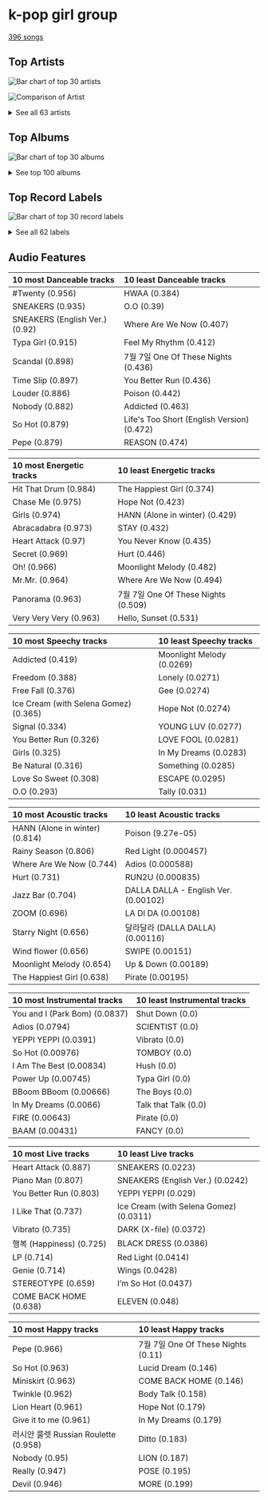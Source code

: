 # k-pop girl group

[396 songs](k_pop_girl_group_tracks.md)

## Top Artists

![Bar chart of top 30 artists](../images/genres/k_pop_girl_group/artists.png)

![Comparison of Artist](../images/genres/k_pop_girl_group/artists_comparison.png)


<details>
<summary>See all 63 artists</summary>

| Number of Tracks | Art | Artist | 🔗 |
|---:|:---|:---|:---|
| 62 | <img src="https://i.scdn.co/image/ab6761610000e5eb5bf330a57b9dcffd8f7b2c14" alt="" width="50" /> | [Red Velvet](../artists/red_velvet.md) | [🔗](https://open.spotify.com/artist/1z4g3DjTBBZKhvAroFlhOM) |
| 39 | <img src="https://i.scdn.co/image/ab6761610000e5eb200008f1cb940483514db2bd" alt="" width="50" /> | [TWICE](../artists/twice.md) | [🔗](https://open.spotify.com/artist/7n2Ycct7Beij7Dj7meI4X0) |
| 37 | <img src="https://i.scdn.co/image/ab6761610000e5eb8ec4207332def07fec21874d" alt="" width="50" /> | [ITZY](../artists/itzy.md) | [🔗](https://open.spotify.com/artist/2KC9Qb60EaY0kW4eH68vr3) |
| 33 | <img src="https://i.scdn.co/image/ab6761610000e5eb196f5af772aeb1bdd3a6be65" alt="" width="50" /> | [(G)I-DLE](../artists/_g_i_dle.md) | [🔗](https://open.spotify.com/artist/2AfmfGFbe0A0WsTYm0SDTx) |
| 28 | <img src="https://i.scdn.co/image/ab6761610000e5ebc9690bc711d04b3d4fd4b87c" alt="" width="50" /> | [BLACKPINK](../artists/blackpink.md) | [🔗](https://open.spotify.com/artist/41MozSoPIsD1dJM0CLPjZF) |
| 20 | <img src="https://i.scdn.co/image/ab6761610000e5ebe12972169702affd7a4c48ec" alt="" width="50" /> | [MAMAMOO](../artists/mamamoo.md) | [🔗](https://open.spotify.com/artist/0XATRDCYuuGhk0oE7C0o5G) |
| 15 | <img src="https://i.scdn.co/image/ab6761610000e5eb3d473b3dcc380e2aec2ab329" alt="" width="50" /> | [Dreamcatcher](../artists/dreamcatcher.md) | [🔗](https://open.spotify.com/artist/5V1qsQHdXNm4ZEZHWvFnqQ) |
| 14 | <img src="https://i.scdn.co/image/ab6761610000e5eb848461f60f0f337dadbf396f" alt="" width="50" /> | [aespa](../artists/aespa.md) | [🔗](https://open.spotify.com/artist/6YVMFz59CuY7ngCxTxjpxE) |
| 14 | <img src="https://i.scdn.co/image/ab6761610000e5eb385df356841aaec34a0914aa" alt="" width="50" /> | [Girls' Generation](../artists/girls__generation.md) | [🔗](https://open.spotify.com/artist/0Sadg1vgvaPqGTOjxu0N6c) |
| 14 | <img src="https://i.scdn.co/image/ab6761610000e5eb6f44c5165785a877bd4ae376" alt="" width="50" /> | [STAYC](../artists/stayc.md) | [🔗](https://open.spotify.com/artist/01XYiBYaoMJcNhPokrg0l0) |
| 8 | <img src="https://i.scdn.co/image/ab6761610000e5eb123f438003920eced08e348d" alt="" width="50" /> | CLC | [🔗](https://open.spotify.com/artist/6QyO41KctzGc70mVaVnXQO) |
| 7 | <img src="https://i.scdn.co/image/ab6761610000e5eb63cc88daba8709af04c3d6ed" alt="" width="50" /> | EVERGLOW | [🔗](https://open.spotify.com/artist/3ZZzT0naD25RhY2uZvIKkJ) |
| 6 | <img src="https://i.scdn.co/image/ab6761610000e5ebf8786ccb6031a3266bb15606" alt="" width="50" /> | WJSN | [🔗](https://open.spotify.com/artist/6hhqsQZhtp9hfaZhSd0VSD) |
| 6 | <img src="https://i.scdn.co/image/ab6761610000e5eb6199c3c2f414880e2b9077a9" alt="" width="50" /> | NewJeans | [🔗](https://open.spotify.com/artist/6HvZYsbFfjnjFrWF950C9d) |
| 6 | <img src="https://i.scdn.co/image/ab6761610000e5eb80584436e5726afb70cee7f8" alt="" width="50" /> | LOONA | [🔗](https://open.spotify.com/artist/52zMTJCKluDlFwMQWmccY7) |
| 6 | <img src="https://i.scdn.co/image/ab6761610000e5eb9954a1ab45b2404a7bff2a45" alt="" width="50" /> | OH MY GIRL | [🔗](https://open.spotify.com/artist/2019zR22qK2RBvCqtudBaI) |
| 6 | <img src="https://i.scdn.co/image/ab6761610000e5eb271110d977700b69d9548993" alt="" width="50" /> | EXID | [🔗](https://open.spotify.com/artist/1xs6WFotNQSXweo0GXrS0O) |
| 5 | <img src="https://i.scdn.co/image/ab6761610000e5eb4d4b74165ecfadcacf0771ae" alt="" width="50" /> | MOMOLAND | [🔗](https://open.spotify.com/artist/5RR0MLwcjc87wjSw2JYdwx) |
| 5 | <img src="https://i.scdn.co/image/ab67616d0000b27336adcea4e93245f1fec547df" alt="" width="50" /> | AOA | [🔗](https://open.spotify.com/artist/54gWVQFHf8IIqbjxAoOarN) |
| 5 | <img src="https://i.scdn.co/image/ab6761610000e5ebdc1dc943555dfa1ee2a107e5" alt="" width="50" /> | K/DA | [🔗](https://open.spotify.com/artist/4gOc8TsQed9eqnqJct2c5v) |
| 5 | <img src="https://i.scdn.co/image/ab6761610000e5eb4d998e7541724c918777b8ca" alt="" width="50" /> | League of Legends | [🔗](https://open.spotify.com/artist/47mIJdHORyRerp4os813jD) |
| 5 | <img src="https://i.scdn.co/image/ab67616d0000b2733be3a6a60408608f0d33e3bc" alt="" width="50" /> | SISTAR | [🔗](https://open.spotify.com/artist/2wTLheTmMcFCA4hdY8hZJP) |
| 5 | <img src="https://i.scdn.co/image/ab6761610000e5eb20e1b84fe2767e52c4c828fd" alt="" width="50" /> | 2NE1 | [🔗](https://open.spotify.com/artist/1l0mKo96Jh9HVYONcRl3Yp) |
| 5 | <img src="https://i.scdn.co/image/ab6761610000e5eb95f4928ac77d31b53626dab3" alt="" width="50" /> | PIXY | [🔗](https://open.spotify.com/artist/0CJkEzffVZLgav03xXeC9s) |
| 4 | <img src="https://i.scdn.co/image/ab6761610000e5eb5b1a291b0a6a689091d54d8b" alt="" width="50" /> | IVE | [🔗](https://open.spotify.com/artist/6RHTUrRF63xao58xh9FXYJ) |
| 4 | <img src="https://i.scdn.co/image/ab67616d0000b273dd8c3b43984ed746176ac0cf" alt="" width="50" /> | PinkFantasy | [🔗](https://open.spotify.com/artist/5syu5kN4a5f4rgMCRGlnZp) |
| 4 | <img src="https://i.scdn.co/image/ab6761610000e5eba6b0d348c125a072e5284b3e" alt="" width="50" /> | IZ*ONE | [🔗](https://open.spotify.com/artist/5r1tUTxVSgvBHnoDuDODPH) |
| 4 | <img src="https://i.scdn.co/image/ab6761610000e5ebe0cc2045ff4e90d12df91cc3" alt="" width="50" /> | f(x) | [🔗](https://open.spotify.com/artist/3wRA5UYoo08BBKJnzyKkpF) |
| 4 | <img src="https://i.scdn.co/image/ab6761610000e5eb3202449ae19d68607e3f1530" alt="" width="50" /> | NMIXX | [🔗](https://open.spotify.com/artist/28ot3wh4oNmoFOdVajibBl) |
| 3 | <img src="https://i.scdn.co/image/ab6761610000e5eb30a517d1b703c3eabdac2855" alt="" width="50" /> | Wonder Girls | [🔗](https://open.spotify.com/artist/3Cv2vi3WTl8VZOTdrBkKdM) |
| 3 | <img src="https://i.scdn.co/image/ab6761610000e5ebb61d3f392c4b11e9e54280a9" alt="" width="50" /> | Madison Beer | [🔗](https://open.spotify.com/artist/2kRfqPViCqYdSGhYSM9R0Q) |
| 3 | <img src="https://i.scdn.co/image/ab6761610000e5ebd0701912e6fccf8427bc7361" alt="" width="50" /> | GFRIEND | [🔗](https://open.spotify.com/artist/0qlWcS66ohOIi0M8JZwPft) |
| 2 | <img src="https://i.scdn.co/image/621c729dd90a6e7a63fc8f0957b2b928834ec5a8" alt="" width="50" /> | 4Minute | [🔗](https://open.spotify.com/artist/6cdC1cwqh3eJAXaxXJt2jv) |
| 2 | <img src="https://i.scdn.co/image/ab6761610000e5eba3e483bda08002c2c7bfa7ef" alt="" width="50" /> | WJSN Chocome | [🔗](https://open.spotify.com/artist/5VyqN5hNo0TbYF0ICU77nn) |
| 2 | <img src="https://i.scdn.co/image/ab6761610000e5eb7243217f4767a4d9bf879a6e" alt="" width="50" /> | Cherry Bullet | [🔗](https://open.spotify.com/artist/3IJCdgkBZbieocLZ4e94GZ) |
| 2 | <img src="https://i.scdn.co/image/ab6761610000e5eb7a3c86e0043d9883ee392bda" alt="" width="50" /> | Apink | [🔗](https://open.spotify.com/artist/2uWcrwgWmZcQc3IPBs3tfU) |
| 2 | <img src="https://i.scdn.co/image/ab6761610000e5eb3b93ad49bde5a3655aef95cd" alt="" width="50" /> | miss A | [🔗](https://open.spotify.com/artist/1BEohdSWSBggmO979tzRwW) |
| 2 | <img src="https://i.scdn.co/image/ab6761610000e5ebb00e3506ebd41e147f26a6d5" alt="" width="50" /> | Jaira Burns | [🔗](https://open.spotify.com/artist/0tRFWXqKBBQcu5oFVOgVzX) |
| 1 | <img src="https://i.scdn.co/image/ab67616d0000b27373d59cc449e4592026c3997a" alt="" width="50" /> | Brave Girls | [🔗](https://open.spotify.com/artist/7t5H3uQv0Zw6cQUnSTF5BB) |
| 1 | <img src="https://i.scdn.co/image/ab6761610000e5ebe58d09c327ba2681abd0533c" alt="" width="50" /> | Wolftyla | [🔗](https://open.spotify.com/artist/7qd6KGoABHifvXKeFNe2Yb) |
| 1 | <img src="https://i.scdn.co/image/ab6761610000e5eb05b57a10802bacfdfb26afa0" alt="" width="50" /> | KARA | [🔗](https://open.spotify.com/artist/7aZ221EQfonNG2lO9Hh192) |
| 1 | <img src="https://i.scdn.co/image/ab6761610000e5eb9426413cf033b2e0eedfeff6" alt="" width="50" /> | Girls' Generation-TTS | [🔗](https://open.spotify.com/artist/7AKHnZVqwXYuUwWJ8UGL5q) |
| 1 | <img src="https://i.scdn.co/image/ab6761610000e5eb9ec01c462c51ab9c67572abe" alt="" width="50" /> | Lexie Liu | [🔗](https://open.spotify.com/artist/6fs2or0cKLEM2xohWq8SoX) |
| 1 | <img src="https://i.scdn.co/image/ab6761610000e5eb8980623c46119271987de7eb" alt="" width="50" /> | TAEYONG | [🔗](https://open.spotify.com/artist/6SKusTjOAPsTZ6kareKQdm) |
| 1 | <img src="https://i.scdn.co/image/ab6761610000e5eb8884036ea777e2afb47ac7a2" alt="" width="50" /> | I.O.I | [🔗](https://open.spotify.com/artist/6RKnXXyprPjhBdCvL802Ku) |
| 1 | <img src="https://i.scdn.co/image/ab6761610000e5eb9d2f7d9ba199152a396ed07e" alt="" width="50" /> | TRI.BE | [🔗](https://open.spotify.com/artist/6BgYuNomEs12UIrnxhWE9a) |
| 1 | <img src="https://i.scdn.co/image/ab67616d0000b2734eb4032fde82bdec1c262601" alt="" width="50" /> | LADIES' CODE | [🔗](https://open.spotify.com/artist/4epPY1AW9lQeVUM1XaFiwi) |
| 1 | <img src="https://i.scdn.co/image/ab6761610000e5ebba818688ae72d12215ee92f0" alt="" width="50" /> | Seraphine | [🔗](https://open.spotify.com/artist/4TqlcgMFDryY96KWcvrhTv) |
| 1 | <img src="https://i.scdn.co/image/ab6761610000e5eb8bc2840ac9c56902f5b9574c" alt="" width="50" /> | Kim Petras | [🔗](https://open.spotify.com/artist/3Xt3RrJMFv5SZkCfUE8C1J) |
| 1 | <img src="https://i.scdn.co/image/ab6761610000e5ebc88f194bc631713f1ddafca9" alt="" width="50" /> | Brown Eyed Girls | [🔗](https://open.spotify.com/artist/2GEPtT5RDxrmdi0A4mbDi7) |
| 1 | <img src="https://i.scdn.co/image/ab6761610000e5eb344cdb83dbe47a8df01f3a52" alt="" width="50" /> | Bekuh Boom | [🔗](https://open.spotify.com/artist/260LldmHBR0r2wtWtjzNxL) |
| 1 | <img src="https://i.scdn.co/image/ab6761610000e5eb8ec598a7b9f52817fdd5634f" alt="" width="50" /> | fromis_9 | [🔗](https://open.spotify.com/artist/24nUVBIlCGi4twz4nYxJum) |
| 1 | <img src="https://i.scdn.co/image/ab67616d0000b2736af55ea23714e14575d05660" alt="" width="50" /> | Stellar | [🔗](https://open.spotify.com/artist/1rTwKjYcA7diHAD2c8ZozT) |
| 1 | <img src="https://i.scdn.co/image/ab6761610000e5ebdaaf5f75751b6379c108993c" alt="" width="50" /> | Bea Miller | [🔗](https://open.spotify.com/artist/1o2NpYGqHiCq7FoiYdyd1x) |
| 1 | <img src="https://i.scdn.co/image/ab67616d0000b273f21b8314d7ea1cc899b96a71" alt="" width="50" /> | ALICE | [🔗](https://open.spotify.com/artist/1mgzY8CsK8lyJy96tT8bV5) |
| 1 | <img src="https://i.scdn.co/image/cd8af1e4b3bcab50bc4457ea1d4bd21bb51654dc" alt="" width="50" /> | T-ARA | [🔗](https://open.spotify.com/artist/1R52cwGf75yTf7I3Q0Irf8) |
| 1 | <img src="https://i.scdn.co/image/ab6761610000e5eb41fe5fc9b99c0fe9f8725d38" alt="" width="50" /> | Natti Natasha | [🔗](https://open.spotify.com/artist/1GDbiv3spRmZ1XdM1jQbT7) |
| 1 | <img src="https://i.scdn.co/image/ab67616d0000b2739e03d61c4f569348f1bedacd" alt="" width="50" /> | Girl's Day | [🔗](https://open.spotify.com/artist/13kJgvU22LHMsJtGWLmx7W) |
| 1 | <img src="https://i.scdn.co/image/ab67616d0000b273b4b241931963435d53be9f3e" alt="" width="50" /> | Dalshabet | [🔗](https://open.spotify.com/artist/10xsuRNvidaOLxWd3fRIel) |
| 1 | <img src="https://i.scdn.co/image/ab6761610000e5eba59e3a16511e457b85ab4dde" alt="" width="50" /> | Annika Wells | [🔗](https://open.spotify.com/artist/0kErUwb6xgWfkdn0RyZWHZ) |
| 1 | <img src="https://i.scdn.co/image/ab6761610000e5ebfa1dd223e160c4aa7158f86f" alt="" width="50" /> | CHROMANCE | [🔗](https://open.spotify.com/artist/0fEj1fYIQwWj1bzzAto9rp) |
| 1 | <img src="https://i.scdn.co/image/ab67616d0000b27335cdd6d3f5815afac043758e" alt="" width="50" /> | OH MY GIRL BANHANA | [🔗](https://open.spotify.com/artist/0X1f2U9bxiC3DhKA8OcvgG) |
| 1 | <img src="https://i.scdn.co/image/ab6761610000e5eba5205abffd84341e5bace828" alt="" width="50" /> | Selena Gomez | [🔗](https://open.spotify.com/artist/0C8ZW7ezQVs4URX5aX7Kqx) |

</details>

## Top Albums

![Bar chart of top 30 albums](../images/genres/k_pop_girl_group/albums.png)


<details>
<summary>See top 100 albums</summary>

| Number of Tracks | Art | Album | Release Date | 🔗 |
|---:|:---|:---|:---|:---|
| 8 | <img src="https://i.scdn.co/image/ab67616d0000b273d1961ecb307c9e05ec8f7e82" alt="" width="50" /> | Formula of Love: O+T=<3 | 2021-11-12 | [🔗](https://open.spotify.com/album/5052Ip89wdW8EGdpjEpNeq) |
| 8 | <img src="https://i.scdn.co/image/ab67616d0000b2734aeaaeeb0755f1d8a8b51738" alt="" width="50" /> | BORN PINK | 2022-09-16 | [🔗](https://open.spotify.com/album/7jaSNQUBJbvfbZHLNFrV7P) |
| 7 | <img src="https://i.scdn.co/image/ab67616d0000b2737dd8f95320e8ef08aa121dfe" alt="" width="50" /> | THE ALBUM | 2020-10-02 | [🔗](https://open.spotify.com/album/71O60S5gIJSIAhdnrDIh3N) |
| 7 | <img src="https://i.scdn.co/image/ab67616d0000b273c7b6b2976e38a802eebff046" alt="" width="50" /> | I NEVER DIE | 2022-03-14 | [🔗](https://open.spotify.com/album/1T2W9vDajFreUuycPDjUXk) |
| 6 | <img src="https://i.scdn.co/image/ab67616d0000b2736538b8e1b5c7b2a9d2211769" alt="" width="50" /> | Perfect Velvet - The 2nd Album | 2017-11-17 | [🔗](https://open.spotify.com/album/0rvrbZvaDX5S9ZBhwOwFfH) |
| 6 | <img src="https://i.scdn.co/image/ab67616d0000b273a0df2d59f0ae9426cba3eb36" alt="" width="50" /> | CRAZY IN LOVE | 2021-09-24 | [🔗](https://open.spotify.com/album/4U7rGOkJgtxs27H9L93Xli) |
| 6 | <img src="https://i.scdn.co/image/ab67616d0000b273e61bca92e4a64e50ee44a009" alt="" width="50" /> | CHECKMATE | 2022-07-15 | [🔗](https://open.spotify.com/album/64EGnoCD5NuC41OqQ3E7UK) |
| 5 | <img src="https://i.scdn.co/image/ab67616d0000b27370a04b3e66d6a4a38237dc7f" alt="" width="50" /> | ‘The ReVe Festival’ Day 1 | 2019-06-19 | [🔗](https://open.spotify.com/album/2nLEiP268mSFZHW5dajM4R) |
| 5 | <img src="https://i.scdn.co/image/ab67616d0000b2738c4a282e84a53c1c8acf129a" alt="" width="50" /> | ‘The ReVe Festival 2022 - Feel My Rhythm’ | 2022-03-21 | [🔗](https://open.spotify.com/album/3HgoCO9wWuPcNhz8Ip4C46) |
| 5 | <img src="https://i.scdn.co/image/ab67616d0000b2738ea860a3e6904b875629d672" alt="" width="50" /> | YOUNG-LUV.COM | 2022-02-21 | [🔗](https://open.spotify.com/album/2xPdgNkM4yIQmP7axJ1T1o) |
| 5 | <img src="https://i.scdn.co/image/ab67616d0000b273d8cc2281fcd4519ca020926b" alt="" width="50" /> | Savage - The 1st Mini Album | 2021-10-05 | [🔗](https://open.spotify.com/album/3vyyDkvYWC36DwgZCYd3Wu) |
| 5 | <img src="https://i.scdn.co/image/ab67616d0000b273830de2e836036f181df598d0" alt="" width="50" /> | Queendom - The 6th Mini Album | 2021-08-16 | [🔗](https://open.spotify.com/album/6Pe5LGQgU3mmvuRjFMsACV) |
| 5 | <img src="https://i.scdn.co/image/ab67616d0000b273ac815bdd584468a7aa0216e1" alt="" width="50" /> | I love | 2022-10-17 | [🔗](https://open.spotify.com/album/2Hyuin3i1cSZ1FlQFeCPZH) |
| 5 | <img src="https://i.scdn.co/image/ab67616d0000b273b3be3b970fc89a02f301c9da" alt="" width="50" /> | Girls - The 2nd Mini Album | 2022-07-08 | [🔗](https://open.spotify.com/album/4w1dbvUy1crv0knXQvcSeY) |
| 5 | <img src="https://i.scdn.co/image/ab67616d0000b273131cf6fcb170cda7a7956227" alt="" width="50" /> | GUESS WHO | 2021-04-30 | [🔗](https://open.spotify.com/album/4lS8nhX8cplsYPzKjvhw6G) |
| 5 | <img src="https://i.scdn.co/image/ab67616d0000b273aea29200523b1ee4d5b2c035" alt="" width="50" /> | FOREVER 1 - The 7th Album | 2022-08-05 | [🔗](https://open.spotify.com/album/3CcgnUkTrUaPTt4Ms1MkoP) |
| 4 | <img src="https://i.scdn.co/image/ab67616d0000b273df5022bdf1ac4bf52135c4be" alt="" width="50" /> | ‘The ReVe Festival’ Finale | 2019-12-23 | [🔗](https://open.spotify.com/album/3rVtm00UfbuzWOewdm4iYM) |
| 4 | <img src="https://i.scdn.co/image/ab67616d0000b273d2ef237da7f94762997c2083" alt="" width="50" /> | ‘The ReVe Festival 2022 - Birthday’ | 2022-11-28 | [🔗](https://open.spotify.com/album/58OR7UoaJkJzqeQGClHzh1) |
| 4 | <img src="https://i.scdn.co/image/ab67616d0000b2736017bca98dea58ceddea77c1" alt="" width="50" /> | Summer Magic - Summer Mini Album | 2018-08-06 | [🔗](https://open.spotify.com/album/5zWa1ZEUBctbKqvwXbFawo) |
| 4 | <img src="https://i.scdn.co/image/ab67616d0000b273bfd46639322b597331d9ecef" alt="" width="50" /> | SQUARE UP | 2018-06-15 | [🔗](https://open.spotify.com/album/0wOiWrujRbxlKEGWRQpKYc) |
| 4 | <img src="https://i.scdn.co/image/ab67616d0000b2733f30a062dafcdbc1a8fad842" alt="" width="50" /> | Russian Roulette - The 3rd Mini Album | 2016-09-07 | [🔗](https://open.spotify.com/album/6MNlcai3skKLKv5syzFwC3) |
| 4 | <img src="https://i.scdn.co/image/ab67616d0000b2732270d3bd1d13133edf0be836" alt="" width="50" /> | RBB - The 5th Mini Album | 2018-11-30 | [🔗](https://open.spotify.com/album/7rNIvLwIpB2mwOzk20iqIl) |
| 4 | <img src="https://i.scdn.co/image/ab67616d0000b273f6bfdc0662f6fceb357652b9" alt="" width="50" /> | Not Shy (English Ver.) | 2021-01-22 | [🔗](https://open.spotify.com/album/0hoNwSKuuOeT9eAxopgMdm) |
| 4 | <img src="https://i.scdn.co/image/ab67616d0000b2732f74587e89fe803fa61d748e" alt="" width="50" /> | Not Shy | 2020-08-17 | [🔗](https://open.spotify.com/album/5NN55LKbjzX16a7Uf8u7Os) |
| 4 | <img src="https://i.scdn.co/image/ab67616d0000b2739d28fd01859073a3ae6ea209" alt="" width="50" /> | NewJeans 1st EP 'New Jeans' | 2022-08-01 | [🔗](https://open.spotify.com/album/1HMLpmZAnNyl9pxvOnTovV) |
| 4 | <img src="https://i.scdn.co/image/ab67616d0000b273e20e5c366b497518353497b0" alt="" width="50" /> | KILL THIS LOVE | 2019-04-05 | [🔗](https://open.spotify.com/album/3PNxZ3BELbUXJ1XLktXiHz) |
| 4 | <img src="https://i.scdn.co/image/ab67616d0000b273664020dc5b2af2d454ffa2d4" alt="" width="50" /> | I trust | 2020-04-06 | [🔗](https://open.spotify.com/album/57sl8AvqVqm4Fadre0z8FQ) |
| 4 | <img src="https://i.scdn.co/image/ab67616d0000b273fb9108286103eac3d310e290" alt="" width="50" /> | I burn | 2021-01-11 | [🔗](https://open.spotify.com/album/3ma5amx5s3l1NKoWNHaMYe) |
| 4 | <img src="https://i.scdn.co/image/ab67616d0000b27319224fae0aa53341020f5b12" alt="" width="50" /> | 1st Album [Dystopia : The Tree of Language] | 2020-02-18 | [🔗](https://open.spotify.com/album/7no7EZnKgoRWBbGMjZo9gB) |
| 3 | <img src="https://i.scdn.co/image/ab67616d0000b273d5db2e57a278b11e009b5cc6" alt="" width="50" /> | [Apocalypse : Save us] | 2022-04-12 | [🔗](https://open.spotify.com/album/1ONjVRtxAqiTivu0EiEBm5) |
| 3 | <img src="https://i.scdn.co/image/ab67616d0000b27371a70331062453ece06f8b79" alt="" width="50" /> | The Red - The 1st Album | 2015-09-09 | [🔗](https://open.spotify.com/album/6YL9J0E6PGtYzkhyMxnmXd) |
| 3 | <img src="https://i.scdn.co/image/ab67616d0000b273feede28e85bb57807a272a2b" alt="" width="50" /> | Taste of Love | 2021-06-11 | [🔗](https://open.spotify.com/album/00vb6sViDbJLmLLchfbRh4) |
| 3 | <img src="https://i.scdn.co/image/ab67616d0000b2739b57e9b31c831fb2137c38e2" alt="" width="50" /> | Oh! - The Second Album | 2010-01-28 | [🔗](https://open.spotify.com/album/4e841RxorIoZIufX8v7p7E) |
| 3 | <img src="https://i.scdn.co/image/ab67616d0000b273f8f78670dcb7eb6f7a4405d4" alt="" width="50" /> | I am | 2018-05-02 | [🔗](https://open.spotify.com/album/1GtPnOiHxCnoZPCiLcKj22) |
| 3 | <img src="https://i.scdn.co/image/ab67616d0000b273aee583607f564a44f6edba26" alt="" width="50" /> | Fairyforest : Temptation | 2021-10-07 | [🔗](https://open.spotify.com/album/3999VmQrZOafu4NjYkc0rj) |
| 3 | <img src="https://i.scdn.co/image/ab67616d0000b2736570fd05bcff5edcb16e617d" alt="" width="50" /> | Eyes Wide Open | 2020-10-26 | [🔗](https://open.spotify.com/album/33jypnU7WULxPaVrjj4RXH) |
| 3 | <img src="https://i.scdn.co/image/ab67616d0000b273e9cd59d664f597061a513038" alt="" width="50" /> | CHESHIRE | 2022-11-30 | [🔗](https://open.spotify.com/album/2a1ezg7hE6Dyuymv1aCnkm) |
| 3 | <img src="https://i.scdn.co/image/ab67616d0000b2739d750d969d227e6506a2c176" alt="" width="50" /> | Bloom | 2022-04-06 | [🔗](https://open.spotify.com/album/4ualu7nMAcmoAqp47YaA95) |
| 3 | <img src="https://i.scdn.co/image/ab67616d0000b273c3040848e6ef0e132c5c8340" alt="" width="50" /> | BETWEEN 1&2 | 2022-08-26 | [🔗](https://open.spotify.com/album/3NZ94nQbqimcu2i71qhc4f) |
| 3 | <img src="https://i.scdn.co/image/ab67616d0000b273f2bf9685109a09bdc176fb43" alt="" width="50" /> | ALL OUT | 2020-11-06 | [🔗](https://open.spotify.com/album/26IdRjba8f8DNa7c0FwfQb) |
| 2 | <img src="https://i.scdn.co/image/ab67616d0000b2733a7804057d817ff9f68ca85c" alt="" width="50" /> | ‘The ReVe Festival’ Day 2 | 2019-08-20 | [🔗](https://open.spotify.com/album/3DXz6ItR9DzIw9S0h3Cxfc) |
| 2 | <img src="https://i.scdn.co/image/ab67616d0000b273619b758232a962e9ddf45f97" alt="" width="50" /> | [12:00] | 2020-10-19 | [🔗](https://open.spotify.com/album/3obToaukLcPbCLPPmWFzQi) |
| 2 | <img src="https://i.scdn.co/image/ab67616d0000b273c76a0146e4c1804f22cab995" alt="" width="50" /> | WE NEED LOVE | 2022-07-19 | [🔗](https://open.spotify.com/album/04EniWu488MF6louRYafKJ) |
| 2 | <img src="https://i.scdn.co/image/ab67616d0000b2736034eda385497f614778f457" alt="" width="50" /> | Twicetagram | 2017-10-30 | [🔗](https://open.spotify.com/album/3hJXmK5gWN9P6jtZL0Lr2y) |
| 2 | <img src="https://i.scdn.co/image/ab67616d0000b2738164cd1a2e03b7ca2db9ff5e" alt="" width="50" /> | The Red Summer - Summer Mini Album | 2017-07-09 | [🔗](https://open.spotify.com/album/6OXg149IkmbgW7zfzbwgS2) |
| 2 | <img src="https://i.scdn.co/image/ab67616d0000b2735fe0013ebb4022adc0f042be" alt="" width="50" /> | Summer Special [Flip That] | 2022-06-20 | [🔗](https://open.spotify.com/album/7odJeHxR62PWP4Cms4GpwB) |
| 2 | <img src="https://i.scdn.co/image/ab67616d0000b27340d7efd2594a2b6bda60ea18" alt="" width="50" /> | Summer Nights | 2018-07-09 | [🔗](https://open.spotify.com/album/2GKTroaa4ysyhEdvzpvUoM) |
| 2 | <img src="https://i.scdn.co/image/ab67616d0000b2735c1dca4c993850471d5d8f14" alt="" width="50" /> | STEREOTYPE | 2021-09-06 | [🔗](https://open.spotify.com/album/7HGjNJBj1NQGNwCzFD2LHj) |
| 2 | <img src="https://i.scdn.co/image/ab67616d0000b273af2fda9fb591d43c355c2ac3" alt="" width="50" /> | STAYDOM | 2021-04-08 | [🔗](https://open.spotify.com/album/71hjsg660uio3Z8bnbB6fS) |
| 2 | <img src="https://i.scdn.co/image/ab67616d0000b27318a4a215052e9f396864bd73" alt="" width="50" /> | SQUARE TWO | 2016-11-01 | [🔗](https://open.spotify.com/album/2Fna4Tb7fme5aHsNMJtVtp) |
| 2 | <img src="https://i.scdn.co/image/ab67616d0000b273ff4ec21d7817138cabcc19bc" alt="" width="50" /> | SQUARE ONE | 2016-08-08 | [🔗](https://open.spotify.com/album/0FOOodYRlj7gzh7q7IjmNZ) |
| 2 | <img src="https://i.scdn.co/image/ab67616d0000b273a38af5bbda76202e9d9eb8fd" alt="" width="50" /> | Rookie - The 4th Mini Album | 2017-02-01 | [🔗](https://open.spotify.com/album/5Bg49LEfyoZzKpQsEwRCtI) |
| 2 | <img src="https://i.scdn.co/image/ab67616d0000b2734fcfc7c45bef0c20cc65ec27" alt="" width="50" /> | Return of The Girl | 2021-12-01 | [🔗](https://open.spotify.com/album/28p4jKCNlbLUXaZ24iYLuD) |
| 2 | <img src="https://i.scdn.co/image/ab67616d0000b273dd525e34b35a55ca3763e28d" alt="" width="50" /> | Raid of Dream | 2019-09-18 | [🔗](https://open.spotify.com/album/4Y5YucmQPgaCJOkmRshYGs) |
| 2 | <img src="https://i.scdn.co/image/ab67616d0000b2734a8b951ff5979dc187340b1d" alt="" width="50" /> | RED MOON | 2018-07-16 | [🔗](https://open.spotify.com/album/6GhELYbXRo1LOqRPOCsQrF) |
| 2 | <img src="https://i.scdn.co/image/ab67616d0000b273a6ea41f7103f07588c18bbdb" alt="" width="50" /> | Pink Funky | 2015-06-19 | [🔗](https://open.spotify.com/album/5Fy5PyBWqMNK7xvXO9Q32f) |
| 2 | <img src="https://i.scdn.co/image/ab67616d0000b27348a03c11c71a265006e1b9e3" alt="" width="50" /> | One-reeler / Act IV | 2020-12-07 | [🔗](https://open.spotify.com/album/3gfl9D7cMW3K87YiMbqsWK) |
| 2 | <img src="https://i.scdn.co/image/ab67616d0000b273ea82cfc115275d25d9750ae1" alt="" width="50" /> | No.1 | 2019-01-30 | [🔗](https://open.spotify.com/album/6xSUUpa9LBZYwJFMJOr8M6) |
| 2 | <img src="https://i.scdn.co/image/ab67616d0000b273d70036292d54f29e8b68ec01" alt="" width="50" /> | NewJeans 'OMG' | 2023-01-02 | [🔗](https://open.spotify.com/album/45ozep8uHHnj5CCittuyXj) |
| 2 | <img src="https://i.scdn.co/image/ab67616d0000b2734957fced6061ee536ca618ab" alt="" width="50" /> | NONSTOP | 2020-04-27 | [🔗](https://open.spotify.com/album/7J8Kp48L7RdLkpjSVrO5PY) |
| 2 | <img src="https://i.scdn.co/image/ab67616d0000b27338fc902e1d368df7fc0d77a3" alt="" width="50" /> | Melting | 2016-02-26 | [🔗](https://open.spotify.com/album/11hjJntrvmauDoga4Krr0U) |
| 2 | <img src="https://i.scdn.co/image/ab67616d0000b27322f0e32bfb91476f0ad96656" alt="" width="50" /> | MIC ON | 2022-10-11 | [🔗](https://open.spotify.com/album/6TOnqVuglIk6Db2TdUwTcZ) |
| 2 | <img src="https://i.scdn.co/image/ab67616d0000b2739016f58cc49e6473e1207093" alt="" width="50" /> | LOVE DIVE | 2022-04-05 | [🔗](https://open.spotify.com/album/1AFVTHHm7kKoQ6Rgb25x3p) |
| 2 | <img src="https://i.scdn.co/image/ab67616d0000b2733beb8877c3a0cde5be9a139c" alt="" width="50" /> | Ice Cream Cake - The 1st Mini Album | 2015-03-17 | [🔗](https://open.spotify.com/album/27cBQ5FDqv0xLgiJ7qNpZr) |
| 2 | <img src="https://i.scdn.co/image/ab67616d0000b2735a34da2654db7f75cee1d080" alt="" width="50" /> | IT'z ICY | 2019-07-29 | [🔗](https://open.spotify.com/album/2y2Nuvvw5xNDYOunTSsgf1) |
| 2 | <img src="https://i.scdn.co/image/ab67616d0000b2734be0f7bf49f6b31c3dfc42ae" alt="" width="50" /> | INSANE LOVE | 2016-06-21 | [🔗](https://open.spotify.com/album/4Yz1WY6PlJepdbnl4m72b8) |
| 2 | <img src="https://i.scdn.co/image/ab67616d0000b273c5011613476079ff2498bf4a" alt="" width="50" /> | HELICOPTER | 2020-09-02 | [🔗](https://open.spotify.com/album/1uwfxRAhW1hxclCVkzku8d) |
| 2 | <img src="https://i.scdn.co/image/ab67616d0000b27349b81808fcdaeeb55bef59d1" alt="" width="50" /> | Feel Special | 2019-09-23 | [🔗](https://open.spotify.com/album/3NQBPabmRm3LzVcmtkTLfo) |
| 2 | <img src="https://i.scdn.co/image/ab67616d0000b273c8caa659d37a00d34cbd6359" alt="" width="50" /> | ENTWURF | 2022-09-19 | [🔗](https://open.spotify.com/album/2WraNaeFiJAOFEozKoAtC6) |
| 2 | <img src="https://i.scdn.co/image/ab67616d0000b27304d1fa0ab8be50437e6bad1d" alt="" width="50" /> | Dear OHMYGIRL | 2021-05-10 | [🔗](https://open.spotify.com/album/2xfmLni05CCgygcNdtPvuN) |
| 2 | <img src="https://i.scdn.co/image/ab67616d0000b273f9e6dad0846ac30e4a0db23a" alt="" width="50" /> | AOA 1st Album ANGEL'S KNOCK (1) | 2017-01-02 | [🔗](https://open.spotify.com/album/4AltTzzJMv0bER1rj3oUln) |
| 2 | <img src="https://i.scdn.co/image/ab67616d0000b27385b44ac6d4a8383ed7e88285" alt="" width="50" /> | AH YEAH | 2015-04-14 | [🔗](https://open.spotify.com/album/54r8xseUAz0c9ORidjAKmZ) |
| 2 | <img src="https://i.scdn.co/image/ab67616d0000b2738d64ee7e356e13a96062bd0b" alt="" width="50" /> | AD MARE | 2022-02-22 | [🔗](https://open.spotify.com/album/3AUtpZi3kqsEYDyQ0CCNiH) |
| 1 | <img src="https://i.scdn.co/image/ab67616d0000b273afc368ba57bb5ac9b576e122" alt="" width="50" /> | 악몽 | 2017-01-13 | [🔗](https://open.spotify.com/album/2BIlGYqHZqWuI6GqwXd22t) |
| 1 | <img src="https://i.scdn.co/image/ab67616d0000b273fca604ab938f3f3319971a61" alt="" width="50" /> | 기기괴괴 | 2021-10-31 | [🔗](https://open.spotify.com/album/296fyWl3wGRk4pB7sbaAwx) |
| 1 | <img src="https://i.scdn.co/image/ab67616d0000b273a1c07b020417770f3385448f" alt="" width="50" /> | 回:Walpurgis Night | 2020-11-09 | [🔗](https://open.spotify.com/album/6keRNtq7CnhNrD2EIKOA6h) |
| 1 | <img src="https://i.scdn.co/image/ab67616d0000b27329134ca1a4c424b7d98cb0af" alt="" width="50" /> | reminiscence | 2020-02-03 | [🔗](https://open.spotify.com/album/0zH0C0fkzAjhSnGKLOuxwX) |
| 1 | <img src="https://i.scdn.co/image/ab67616d0000b2739d650d0d98caf3f54b842a0b" alt="" width="50" /> | reality in BLACK | 2019-11-14 | [🔗](https://open.spotify.com/album/7CucpzwxAZ6kHmctI9eo4X) |
| 1 | <img src="https://i.scdn.co/image/ab67616d0000b273266f95f6353cb2b974f67fa7" alt="" width="50" /> | miss me? | 2016-10-17 | [🔗](https://open.spotify.com/album/2YyowuE62RMWFtBSa2EO7r) |
| 1 | <img src="https://i.scdn.co/image/ab67616d0000b27358870b3abb0ff43e5948c912" alt="" width="50" /> | i'M THE TREND | 2020-07-07 | [🔗](https://open.spotify.com/album/03TbZLPSRsHWX11umzK4qf) |
| 1 | <img src="https://i.scdn.co/image/ab67616d0000b2737c0618723e2fca9e617eec34" alt="" width="50" /> | [Summer Holiday] | 2021-07-30 | [🔗](https://open.spotify.com/album/1JOpx5eL6Rb3vRC9epERQD) |
| 1 | <img src="https://i.scdn.co/image/ab67616d0000b27393dc875f5465891061acef62" alt="" width="50" /> | [REASON] | 2023-01-13 | [🔗](https://open.spotify.com/album/0VZzJkiIK51ygHS5n1qRnZ) |
| 1 | <img src="https://i.scdn.co/image/ab67616d0000b2731e998666727247d231c75cf8" alt="" width="50" /> | [Dystopia : Road to Utopia] | 2021-01-26 | [🔗](https://open.spotify.com/album/6ECUAXThxlRHQ1JPUQJQJG) |
| 1 | <img src="https://i.scdn.co/image/ab67616d0000b273c7d075ac409f015413350f6d" alt="" width="50" /> | [Apocalypse : Follow us] | 2022-10-11 | [🔗](https://open.spotify.com/album/7MQXcfzHmWjQAAIFhdy1mY) |
| 1 | <img src="https://i.scdn.co/image/ab67616d0000b273608cf05fbd3605c77444917f" alt="" width="50" /> | [&] | 2021-06-28 | [🔗](https://open.spotify.com/album/747FhjbZXy5H8frCZ90eDv) |
| 1 | <img src="https://i.scdn.co/image/ab67616d0000b273c985aeaeccb1db38dddf2986" alt="" width="50" /> | [#] | 2020-02-05 | [🔗](https://open.spotify.com/album/3OOqAsk58Xv8DHu1gRGtaC) |
| 1 | <img src="https://i.scdn.co/image/ab67616d0000b27352db41e897d3a8dc72929208" alt="" width="50" /> | Yummy Yummy Love | 2022-01-14 | [🔗](https://open.spotify.com/album/2r35RHvEtBjgKiONdItRR5) |
| 1 | <img src="https://i.scdn.co/image/ab67616d0000b2736847aa7310791dcd66f16a5e" alt="" width="50" /> | Yellow Flower | 2018-03-07 | [🔗](https://open.spotify.com/album/4G9qMxS9c4W5PPNdPrTaLn) |
| 1 | <img src="https://i.scdn.co/image/ab67616d0000b273140ba24506e300382e08e6ec" alt="" width="50" /> | YES or YES | 2018-11-05 | [🔗](https://open.spotify.com/album/25VunQEW0x2W6ALND2Mh4g) |
| 1 | <img src="https://i.scdn.co/image/ab67616d0000b273a200f972bd8b1f9cb76da8c2" alt="" width="50" /> | Wrap Me In Plastic | 2021-02-05 | [🔗](https://open.spotify.com/album/58VYPx8GBYTf3Sz2RyPApB) |
| 1 | <img src="https://i.scdn.co/image/ab67616d0000b2730615bbf0d4382f2cb1716730" alt="" width="50" /> | Wings | 2021-02-24 | [🔗](https://open.spotify.com/album/4knaQg3CtzHlA2m99NS7xW) |
| 1 | <img src="https://i.scdn.co/image/ab67616d0000b273018ac0665d32b08c76afd4cc" alt="" width="50" /> | Why So Lonely | 2016-07-05 | [🔗](https://open.spotify.com/album/3vCjRsRRGOLp8VCYPLXtDx) |
| 1 | <img src="https://i.scdn.co/image/ab67616d0000b2738612b3a74fefaf72ddc92d08" alt="" width="50" /> | White Wind | 2019-03-14 | [🔗](https://open.spotify.com/album/60m09rutmwj5ewOJoFIAVY) |
| 1 | <img src="https://i.scdn.co/image/ab67616d0000b27393669daf6d891ee1bdd28df8" alt="" width="50" /> | WE | 2019-05-15 | [🔗](https://open.spotify.com/album/6Epnn9sgvvUrHdEf7JKjQb) |
| 1 | <img src="https://i.scdn.co/image/ab67616d0000b273ae843591bcdace9489c86fb0" alt="" width="50" /> | WAW | 2021-06-02 | [🔗](https://open.spotify.com/album/0gt7dy4ONFo6uc8D5w2WNi) |
| 1 | <img src="https://i.scdn.co/image/ab67616d0000b273520ea0d948ced66d1c1764e2" alt="" width="50" /> | WANNA BE MYSELF | 2020-09-10 | [🔗](https://open.spotify.com/album/0n62copUsWrST9M6AsYfZI) |
| 1 | <img src="https://i.scdn.co/image/ab67616d0000b273aecb87fd2574ad79b05cc024" alt="" width="50" /> | Voltage | 2022-03-23 | [🔗](https://open.spotify.com/album/3MXVqfk9VG3B757nLlow0D) |
| 1 | <img src="https://i.scdn.co/image/ab67616d0000b2736aa25194fc6d46aa2b9b703a" alt="" width="50" /> | Vibrato | 2015-07-20 | [🔗](https://open.spotify.com/album/0S1VyZliuHBfMhMCd7kr95) |
| 1 | <img src="https://i.scdn.co/image/ab67616d0000b27363c22b0fbe7426efcf5f86e6" alt="" width="50" /> | Uh-Oh | 2019-06-26 | [🔗](https://open.spotify.com/album/3PzrNuMGWGpp8WOfrmpkaU) |
| 1 | <img src="https://i.scdn.co/image/ab67616d0000b27342678cd46d7322e395400930" alt="" width="50" /> | UNNATURAL | 2021-03-31 | [🔗](https://open.spotify.com/album/0uD1Chx5ZsnZM4kS8yK0S8) |

</details>


## Top Record Labels

![Bar chart of top 30 record labels](../images/genres/k_pop_girl_group/labels.png)


<details>
<summary>See all 62 labels</summary>

| Number of Tracks | Label |
|---:|:---|
| 84 | [SM Entertainment](../labels/sm_entertainment.md) |
| 66 | [Republic Records](../labels/republic_records.md) |
| 31 | [YG Entertainment](../labels/yg_entertainment.md) |
| 24 | [CUBE ENTERTAINMENT](../labels/cube_entertainment.md) |
| 23 | [Interscope Records](../labels/interscope_records.md) |
| 18 | [Universal Music LLC](../labels/universal_music_llc.md) |
| 17 | [Stone Music Entertainment](../labels/stone_music_entertainment.md) |
| 16 | [Starship Entertainment](../labels/starship_entertainment.md) |
| 14 | [Genie Music Corporation](../labels/genie_music_corporation.md) |
| 13 | [High Up Entertainment](../labels/high_up_entertainment.md) |
| 12 | [RBW Inc.](../labels/rbw_inc_.md) |
| 12 | [JYP Entertainment](../labels/jyp_entertainment.md) |
| 10 | [DREAMCATCHER COMPANY](../labels/dreamcatcher_company.md) |
| 7 | WM Entertainment |
| 6 | [FNC ENTERTAINMENT](../labels/fnc_entertainment.md) |
| 6 | ADOR |
| 5 | [Warner Records](../labels/warner_records.md) |
| 5 | Riot Games |
| 4 | avex trax |
| 4 | WM Japan |
| 4 | BlockBerryCreative |
| 3 | 해피트라이브엔터테인먼트 |
| 3 | 올라트엔터테인먼트 |
| 3 | 마이돌엔터테인먼트 |
| 3 | [SOURCE MUSIC](../labels/source_music.md) |
| 3 | MLD ENTERTAINMENT |
| 3 | BANANA CULTURE |
| 2 | 해피페이스 엔터테인먼트 |
| 2 | ㈜ 드림캐쳐컴퍼니 |
| 2 | Yedang Entertainment |
| 2 | [WM Korea](../labels/wm_korea.md) |
| 2 | SWING ENTERTAINMENT |
| 2 | OFF THE RECORD Entertainment |
| 2 | [Kakao Entertainment](../labels/kakao_entertainment.md) |
| 1 | 폴라리스엔터테인먼트 |
| 1 | 드림캐쳐컴퍼니 |
| 1 | 내가네트워크 |
| 1 | ㈜RBW |
| 1 | ㈜ 드림캐쳐 컴퍼니 |
| 1 | YUEHUA ENTERTAINMENT KOREA |
| 1 | YGEX |
| 1 | Universal Music Group International |
| 1 | RADCOMM |
| 1 | [PLEDIS Entertainment](../labels/pledis_entertainment.md) |
| 1 | PLAY M ENTERTAINMENT CORP. |
| 1 | Mydoll Ent. |
| 1 | Kakao M Corp. |
| 1 | Imperial Distribution |
| 1 | IST ENTERTAINMENT |
| 1 | IOK COMPANY |
| 1 | HAPPYTRIBE ENTERTAINMENT |
| 1 | GU Music |
| 1 | FNC W |
| 1 | DUBLEKICK COMPANY |
| 1 | [Columbia](../labels/columbia.md) |
| 1 | Capitol Records (CAP) |
| 1 | Brave Entertainment |
| 1 | BlockBerry Creative |
| 1 | BEYOND MUSIC |
| 1 | B1 Recordings |
| 1 | ALLART ENTERTAINMENT |
| 1 | AB Ent. |

</details>


## Audio Features

| 10 most Danceable tracks | 10 least Danceable tracks |
|:---|:---|
| #Twenty (0.956) | HWAA (0.384) |
| SNEAKERS (0.935) | O.O (0.39) |
| SNEAKERS (English Ver.) (0.92) | Where Are We Now (0.407) |
| Typa Girl (0.915) | Feel My Rhythm (0.412) |
| Scandal (0.898) | 7월 7일 One Of These Nights (0.436) |
| Time Slip (0.897) | You Better Run (0.436) |
| Louder (0.886) | Poison (0.442) |
| Nobody (0.882) | Addicted (0.463) |
| So Hot (0.879) | Life's Too Short (English Version) (0.472) |
| Pepe (0.879) | REASON (0.474) |

| 10 most Energetic tracks | 10 least Energetic tracks |
|:---|:---|
| Hit That Drum (0.984) | The Happiest Girl (0.374) |
| Chase Me (0.975) | Hope Not (0.423) |
| Girls (0.974) | HANN (Alone in winter) (0.429) |
| Abracadabra (0.973) | STAY (0.432) |
| Heart Attack (0.97) | You Never Know (0.435) |
| Secret (0.969) | Hurt (0.446) |
| Oh! (0.966) | Moonlight Melody (0.482) |
| Mr.Mr. (0.964) | Where Are We Now (0.494) |
| Panorama (0.963) | 7월 7일 One Of These Nights (0.509) |
| Very Very Very (0.963) | Hello, Sunset (0.531) |

| 10 most Speechy tracks | 10 least Speechy tracks |
|:---|:---|
| Addicted (0.419) | Moonlight Melody (0.0269) |
| Freedom (0.388) | Lonely (0.0271) |
| Free Fall (0.376) | Gee (0.0274) |
| Ice Cream (with Selena Gomez) (0.365) | Hope Not (0.0274) |
| Signal (0.334) | YOUNG LUV (0.0277) |
| You Better Run (0.326) | LOVE FOOL (0.0281) |
| Girls (0.325) | In My Dreams (0.0283) |
| Be Natural (0.316) | Something (0.0285) |
| Love So Sweet (0.308) | ESCAPE (0.0295) |
| O.O (0.293) | Tally (0.031) |

| 10 most Acoustic tracks | 10 least Acoustic tracks |
|:---|:---|
| HANN (Alone in winter) (0.814) | Poison (9.27e-05) |
| Rainy Season (0.806) | Red Light (0.000457) |
| Where Are We Now (0.744) | Adios (0.000588) |
| Hurt (0.731) | RUN2U (0.000835) |
| Jazz Bar (0.704) | DALLA DALLA - English Ver. (0.00102) |
| ZOOM (0.696) | LA DI DA (0.00108) |
| Starry Night (0.656) | 달라달라 (DALLA DALLA) (0.00116) |
| Wind flower (0.656) | SWIPE (0.00151) |
| Moonlight Melody (0.654) | Up & Down (0.00189) |
| The Happiest Girl (0.638) | Pirate (0.00195) |

| 10 most Instrumental tracks | 10 least Instrumental tracks |
|:---|:---|
| You and I (Park Bom) (0.0837) | Shut Down (0.0) |
| Adios (0.0794) | SCIENTIST (0.0) |
| YEPPI YEPPI (0.0391) | Vibrato (0.0) |
| So Hot (0.00976) | TOMBOY (0.0) |
| I Am The Best (0.00834) | Hush (0.0) |
| Power Up (0.00745) | Typa Girl (0.0) |
| BBoom BBoom (0.00666) | The Boys (0.0) |
| In My Dreams (0.0066) | Talk that Talk (0.0) |
| FIRE (0.00643) | Pirate (0.0) |
| BAAM (0.00431) | FANCY (0.0) |

| 10 most Live tracks | 10 least Live tracks |
|:---|:---|
| Heart Attack (0.887) | SNEAKERS (0.0223) |
| Piano Man (0.807) | SNEAKERS (English Ver.) (0.0242) |
| You Better Run (0.803) | YEPPI YEPPI (0.029) |
| I Like That (0.737) | Ice Cream (with Selena Gomez) (0.0311) |
| Vibrato (0.735) | DARK (X-file) (0.0372) |
| 행복 (Happiness) (0.725) | BLACK DRESS (0.0386) |
| LP (0.714) | Red Light (0.0414) |
| Genie (0.714) | Wings (0.0428) |
| STEREOTYPE (0.659) | I’m So Hot (0.0437) |
| COME BACK HOME (0.638) | ELEVEN (0.048) |

| 10 most Happy tracks | 10 least Happy tracks |
|:---|:---|
| Pepe (0.966) | 7월 7일 One Of These Nights (0.11) |
| So Hot (0.963) | Lucid Dream (0.146) |
| Miniskirt (0.963) | COME BACK HOME (0.146) |
| Twinkle (0.962) | Body Talk (0.158) |
| Lion Heart (0.961) | Hope Not (0.179) |
| Give it to me (0.961) | In My Dreams (0.179) |
| 러시안 룰렛 Russian Roulette (0.958) | Ditto (0.183) |
| Nobody (0.95) | LION (0.187) |
| Really (0.947) | POSE (0.195) |
| Devil (0.946) | MORE (0.199) |
